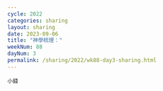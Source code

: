 ```yaml
---
cycle: 2022
categories: sharing
layout: sharing
date: 2023-09-06
title: "神學梳理："
weekNum: 88
dayNum: 3
permalink: /sharing/2022/wk88-day3-sharing.html
---
```


[](https://eccseattle.github.io/media/sharing/2022/wk088/2023-09-06-bin.m4a)

`小錢`
